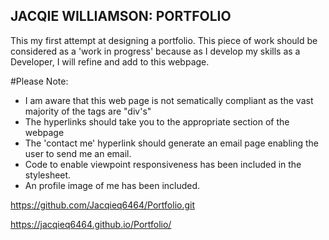 ## JACQIE WILLIAMSON: PORTFOLIO
This my first attempt at designing a portfolio.
This piece of work should be considered as a 'work in progress' because as I develop my skills as a Developer, I will refine and add to this webpage.

#Please Note:
- I am aware that this web page is not sematically compliant as the vast majority of the tags are "div's"
- The hyperlinks should take you to the appropriate section of the webpage
- The 'contact me' hyperlink should generate an email page enabling the user to send me an email. 
- Code to enable viewpoint responsiveness has been included in the stylesheet.
- An profile image of me has been included.

https://github.com/Jacqieq6464/Portfolio.git

https://jacqieq6464.github.io/Portfolio/